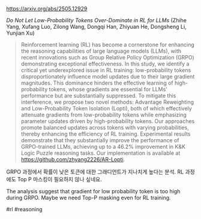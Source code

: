 https://arxiv.org/abs/2505.12929

*Do Not Let Low-Probability Tokens Over-Dominate in RL for LLMs* (Zhihe Yang, Xufang Luo, Zilong Wang, Dongqi Han, Zhiyuan He, Dongsheng Li, Yunjian Xu)

> Reinforcement learning (RL) has become a cornerstone for enhancing the reasoning capabilities of large language models (LLMs), with recent innovations such as Group Relative Policy Optimization (GRPO) demonstrating exceptional effectiveness. In this study, we identify a critical yet underexplored issue in RL training: low-probability tokens disproportionately influence model updates due to their large gradient magnitudes. This dominance hinders the effective learning of high-probability tokens, whose gradients are essential for LLMs' performance but are substantially suppressed. To mitigate this interference, we propose two novel methods: Advantage Reweighting and Low-Probability Token Isolation (Lopti), both of which effectively attenuate gradients from low-probability tokens while emphasizing parameter updates driven by high-probability tokens. Our approaches promote balanced updates across tokens with varying probabilities, thereby enhancing the efficiency of RL training. Experimental results demonstrate that they substantially improve the performance of GRPO-trained LLMs, achieving up to a 46.2% improvement in K&K Logic Puzzle reasoning tasks. Our implementation is available at https://github.com/zhyang2226/AR-Lopti.

GRPO 과정에서 확률이 낮은 토큰에 대한 그래디언트가 지나치게 높다는 분석. RL 과정에도 Top P 마스킹이 필요하지 않나 싶네요.

<english>
The analysis suggest that gradient for low probability token is too high during GRPO. Maybe we need Top-P masking even for RL training.
</english>

#rl #reasoning 